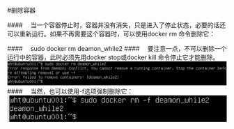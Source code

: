 #删除容器

####&emsp; 当一个容器停止时，容器并没有消失，只是进入了停止状态，必要的话还可以重新运行。如果不再需要这个容器时，可以使用docker rm 命令删除它：

 ####&emsp; sudo docker rm deamon_while2 
 ####&emsp; 要注意一点，不可以删除一个运行中的容器，此时必须先用docker stop或docker kill 命令停止它才能删除。
 ![](/assets/13.png)
 ####&emsp; 当然，也可以使用-f选项强制删除它：
 ![](/assets/14.png)
